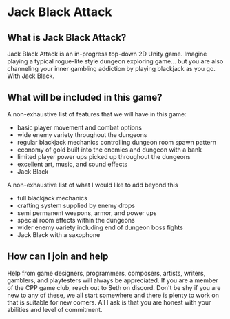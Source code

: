 # Jack Black Attack

## What is Jack Black Attack?
Jack Black Attack is an in-progress top-down 2D Unity game. Imagine playing a typical rogue-lite style dungeon exploring game... but you are also channeling your inner gambling addiction by playing blackjack as you go. With Jack Black.

## What will be included in this game?
A non-exhaustive list of features that we will have in this game:
- basic player movement and combat options
- wide enemy variety throughout the dungeons
- regular blackjack mechanics controlling dungeon room spawn pattern
- economy of gold built into the enemies and dungeon with a bank
- limited player power ups picked up throughout the dungeons
- excellent art, music, and sound effects
- Jack Black
  
A non-exhaustive list of what I would like to add beyond this
- full blackjack mechanics
- crafting system supplied by enemy drops 
- semi permanent weapons, armor, and power ups 
- special room effects within the dungeons 
- wider enemy variety including end of dungeon boss fights 
- Jack Black with a saxophone 

## How can I join and help
Help from game designers, programmers, composers, artists, writers, gamblers, and playtesters will always be appreciated. If you are a member of the CPP game club, reach out to Seth on discord.
Don't be shy if you are new to any of these, we all start somewhere and there is plenty to work on that is suitable for new comers.
All I ask is that you are honest with your abilities and level of commitment.

